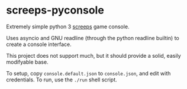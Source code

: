screeps-pyconsole
=================

Extremely simple python 3 [screeps](https://screeps.com) game console.

Uses asyncio and GNU readline (through the python readline builtin) to create a console interface.

This project does not support much, but it should provide a solid, easily modifyable base.

To setup, copy `console.default.json` to `console.json`, and edit with credentials. To run, use the `./run` shell script.
